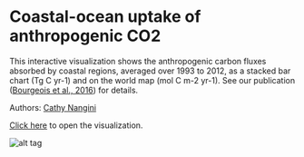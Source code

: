 # Coastal-ocean uptake of anthropogenic CO2

This interactive visualization shows the anthropogenic carbon fluxes absorbed by coastal regions, averaged over 1993 to 2012, as a stacked bar chart (Tg C yr-1) and on the world map (mol C m-2 yr-1). See our publication ([Bourgeois et al., 2016](http://dx.doi.org/10.5194/bg-13-4167-2016)) for details.


Authors: [Cathy Nangini](https://github.com/KatiRG)

[Click here](http://lsce-datavisgroup.github.io/CoastalCO2Flux/) to open the visualization.

![alt tag](https://cloud.githubusercontent.com/assets/1254764/17140429/c3977434-5348-11e6-9364-58d997b6207e.png)


